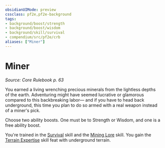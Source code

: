 ```yaml
---
obsidianUIMode: preview
cssclass: pf2e,pf2e-background
tags:
- background/boost/strength
- background/boost/wisdom
- background/skill/survival
- compendium/src/pf2e/crb
aliases: ["Miner"]
---
```

# Miner
*Source: Core Rulebook p. 63*  

You earned a living wrenching precious minerals from the lightless depths of the earth. Adventuring might have seemed lucrative or glamorous compared to this backbreaking labor— and if you have to head back underground, this time you plan to do so armed with a real weapon instead of a miner's pick.

Choose two ability boosts. One must be to Strength or Wisdom, and one is a free ability boost.

You're trained in the [Survival](skills.md#Survival) skill and the [Mining Lore](skills.md#Lore) skill. You gain the [Terrain Expertise](terrain-expertise.md) skill feat with underground terrain.